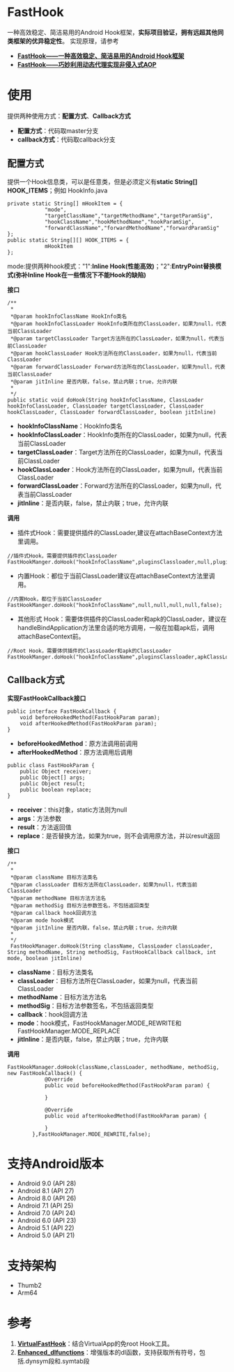 # FastHook
一种高效稳定、简洁易用的Android Hook框架，**实际项目验证，拥有远超其他同类框架的优异稳定性**。
实现原理，请参考
- [**FastHook——一种高效稳定、简洁易用的Android Hook框架**](https://blog.csdn.net/TuringTechnician/article/details/88613555)
- [**FastHook——巧妙利用动态代理实现非侵入式AOP**](https://blog.csdn.net/TuringTechnician/article/details/88925234)
# 使用
提供两种使用方式：**配置方式**、**Callback方式**
- **配置方式**：代码取master分支
- **callback方式**：代码取callback分支

## 配置方式
提供一个Hook信息类，可以是任意类，但是必须定义有**static String[] HOOK_ITEMS**；例如
HookInfo.java
```
private static String[] mHookItem = {
            "mode",
            "targetClassName","targetMethodName","targetParamSig",
            "hookClassName","hookMethodName","hookParamSig",
            "forwardClassName","forwardMethodName","forwardParamSig"
};
public static String[][] HOOK_ITEMS = {
            mHookItem
};
```
mode:提供两种hook模式："1":**Inline Hook(性能高效)**；"2":**EntryPoint替换模式(弥补Inline Hook在一些情况下不能Hook的缺陷)**

**接口**
```
/**
 *
 *@param hookInfoClassName HookInfo类名
 *@param hookInfoClassLoader HookInfo类所在的ClassLoader，如果为null，代表当前ClassLoader
 *@param targetClassLoader Target方法所在的ClassLoader，如果为null，代表当前ClassLoader
 *@param hookClassLoader Hook方法所在的ClassLoader，如果为null，代表当前ClassLoader
 *@param forwardClassLoader Forward方法所在的ClassLoader，如果为null，代表当前ClassLoader
 *@param jitInline 是否内联，false，禁止内联；true，允许内联
 *
 */
public static void doHook(String hookInfoClassName, ClassLoader hookInfoClassLoader, ClassLoader targetClassLoader, ClassLoader hookClassLoader, ClassLoader forwardClassLoader, boolean jitInline)
```
- **hookInfoClassName**：HookInfo类名
- **hookInfoClassLoader**：HookInfo类所在的ClassLoader，如果为null，代表当前ClassLoader
- **targetClassLoader**：Target方法所在的ClassLoader，如果为null，代表当前ClassLoader
- **hookClassLoader**：Hook方法所在的ClassLoader，如果为null，代表当前ClassLoader
- **forwardClassLoader**：Forward方法所在的ClassLoader，如果为null，代表当前ClassLoader
- **jitInline**：是否内联，false，禁止内联；true，允许内联

**调用**
- 插件式Hook：需要提供插件的ClassLoader,建议在attachBaseContext方法里调用。
```
//插件式Hook，需要提供插件的ClassLoader
FastHookManger.doHook("hookInfoClassName",pluginsClassloader,null,pluginsClassloader,pluginsClassloader,false);
```
- 内置Hook：都位于当前ClassLoader建议在attachBaseContext方法里调用。
```
//内置Hook，都位于当前ClassLoader
FastHookManger.doHook("hookInfoClassName",null,null,null,null,false);
```
- 其他形式 Hook：需要体供插件的ClassLoader和apk的ClassLoader，建议在handleBindApplication方法里合适的地方调用，一般在加载apk后，调用attachBaseContext前。
```
//Root Hook，需要体供插件的ClassLoader和apk的ClassLoader
FastHookManger.doHook("hookInfoClassName",pluginsClassloader,apkClassLoader,pluginsClassloader,pluginsClassloader,false);
```
## Callback方式
**实现FastHookCallback接口**
```
public interface FastHookCallback {
    void beforeHookedMethod(FastHookParam param);
    void afterHookedMethod(FastHookParam param);
}
```
- **beforeHookedMethod**：原方法调用前调用
- **afterHookedMethod**：原方法调用后调用
```
public class FastHookParam {
    public Object receiver;
    public Object[] args;
    public Object result;
    public boolean replace;
}
```
- **receiver**：this对象，static方法则为null
- **args**：方法参数
- **result**：方法返回值
- **replace**：是否替换方法，如果为true，则不会调用原方法，并以result返回

**接口**
```
/**
 *
 *@param className 目标方法类名
 *@param classLoader 目标方法所在ClassLoader，如果为null，代表当前ClassLoader
 *@param methodName 目标方法方法名
 *@param methodSig 目标方法参数签名，不包括返回类型
 *@param callback hook回调方法
 *@param mode hook模式
 *@param jitInline 是否内联，false，禁止内联；true，允许内联
 *
 */
 FastHookManager.doHook(String className, ClassLoader classLoader, String methodName, String methodSig, FastHookCallback callback, int mode, boolean jitInline)
 ```
- **className**：目标方法类名
- **classLoader**：目标方法所在ClassLoader，如果为null，代表当前ClassLoader
- **methodName**：目标方法方法名
- **methodSig**：目标方法参数签名，不包括返回类型
- **callback**：hook回调方法
- **mode**：hook模式，FastHookManager.MODE_REWRITE和FastHookManager.MODE_REPLACE
- **jitInline**：是否内联，false，禁止内联；true，允许内联

**调用**
```
FastHookManager.doHook(className,classLoader, methodName, methodSig, new FastHookCallback() {
            @Override
            public void beforeHookedMethod(FastHookParam param) {
                
            }

            @Override
            public void afterHookedMethod(FastHookParam param) {

            }
        },FastHookManager.MODE_REWRITE,false);
```

# 支持Android版本
- Android 9.0 (API 28)
- Android 8.1 (API 27)
- Android 8.0 (API 26)
- Android 7.1 (API 25)
- Android 7.0 (API 24)
- Android 6.0 (API 23)
- Android 5.1 (API 22)
- Android 5.0 (API 21)
# 支持架构
- Thumb2
- Arm64
# 参考
1. **[VirtualFastHook](https://github.com/turing-technician/VirtualFastHook)**：结合VirtualApp的免root Hook工具。
2. **[Enhanced_dlfunctions](https://github.com/turing-technician/Enhanced_dlfunctions)**：增强版本的dl函数，支持获取所有符号，包括.dynsym段和.symtab段
